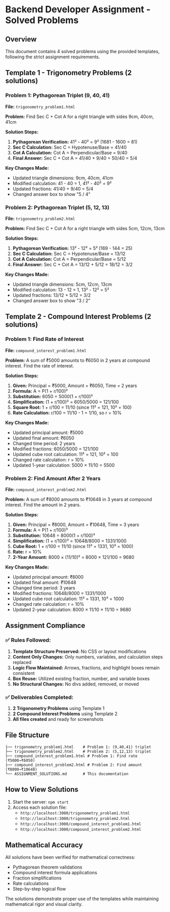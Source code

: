 # Backend Developer Assignment - Solved Problems

## Overview
This document contains 4 solved problems using the provided templates, following the strict assignment requirements.

## Template 1 - Trigonometry Problems (2 solutions)

### Problem 1: Pythagorean Triplet (9, 40, 41)
**File:** `trigonometry_problem1.html`

**Problem:** Find Sec C + Cot A for a right triangle with sides 9cm, 40cm, 41cm

**Solution Steps:**
1. **Pythagorean Verification:** 41² - 40² = 9² (1681 - 1600 = 81)
2. **Sec C Calculation:** Sec C = Hypotenuse/Base = 41/40
3. **Cot A Calculation:** Cot A = Perpendicular/Base = 9/40
4. **Final Answer:** Sec C + Cot A = 41/40 + 9/40 = 50/40 = 5/4

**Key Changes Made:**
- Updated triangle dimensions: 9cm, 40cm, 41cm
- Modified calculation: 41 - 40 = 1, 41² - 40² = 9²
- Updated fractions: 41/40 + 9/40 = 5/4
- Changed answer box to show "5 / 4"

### Problem 2: Pythagorean Triplet (5, 12, 13)
**File:** `trigonometry_problem2.html`

**Problem:** Find Sec C + Cot A for a right triangle with sides 5cm, 12cm, 13cm

**Solution Steps:**
1. **Pythagorean Verification:** 13² - 12² = 5² (169 - 144 = 25)
2. **Sec C Calculation:** Sec C = Hypotenuse/Base = 13/12
3. **Cot A Calculation:** Cot A = Perpendicular/Base = 5/12
4. **Final Answer:** Sec C + Cot A = 13/12 + 5/12 = 18/12 = 3/2

**Key Changes Made:**
- Updated triangle dimensions: 5cm, 12cm, 13cm
- Modified calculation: 13 - 12 = 1, 13² - 12² = 5²
- Updated fractions: 13/12 + 5/12 = 3/2
- Changed answer box to show "3 / 2"

## Template 2 - Compound Interest Problems (2 solutions)

### Problem 1: Find Rate of Interest
**File:** `compound_interest_problem1.html`

**Problem:** A sum of ₹5000 amounts to ₹6050 in 2 years at compound interest. Find the rate of interest.

**Solution Steps:**
1. **Given:** Principal = ₹5000, Amount = ₹6050, Time = 2 years
2. **Formula:** A = P(1 + r/100)²
3. **Substitution:** 6050 = 5000(1 + r/100)²
4. **Simplification:** (1 + r/100)² = 6050/5000 = 121/100
5. **Square Root:** 1 + r/100 = 11/10 (since 11² = 121, 10² = 100)
6. **Rate Calculation:** r/100 = 11/10 - 1 = 1/10, so r = 10%

**Key Changes Made:**
- Updated principal amount: ₹5000
- Updated final amount: ₹6050
- Changed time period: 2 years
- Modified fractions: 6050/5000 = 121/100
- Updated cube root calculation: 11² = 121, 10² = 100
- Changed rate calculation: r = 10%
- Updated 1-year calculation: 5000 × 11/10 = 5500

### Problem 2: Find Amount After 2 Years
**File:** `compound_interest_problem2.html`

**Problem:** A sum of ₹8000 amounts to ₹10648 in 3 years at compound interest. Find the amount in 2 years.

**Solution Steps:**
1. **Given:** Principal = ₹8000, Amount = ₹10648, Time = 3 years
2. **Formula:** A = P(1 + r/100)³
3. **Substitution:** 10648 = 8000(1 + r/100)³
4. **Simplification:** (1 + r/100)³ = 10648/8000 = 1331/1000
5. **Cube Root:** 1 + r/100 = 11/10 (since 11³ = 1331, 10³ = 1000)
6. **Rate:** r = 10%
7. **2-Year Amount:** 8000 × (11/10)² = 8000 × 121/100 = 9680

**Key Changes Made:**
- Updated principal amount: ₹8000
- Updated final amount: ₹10648
- Changed time period: 3 years
- Modified fractions: 10648/8000 = 1331/1000
- Updated cube root calculation: 11³ = 1331, 10³ = 1000
- Changed rate calculation: r = 10%
- Updated 2-year calculation: 8000 × 11/10 × 11/10 = 9680

## Assignment Compliance

### ✅ Rules Followed:
1. **Template Structure Preserved:** No CSS or layout modifications
2. **Content Only Changes:** Only numbers, variables, and calculation steps replaced
3. **Logic Flow Maintained:** Arrows, fractions, and highlight boxes remain consistent
4. **Box Reuse:** Utilized existing fraction, number, and variable boxes
5. **No Structural Changes:** No divs added, removed, or moved

### ✅ Deliverables Completed:
1. **2 Trigonometry Problems** using Template 1
2. **2 Compound Interest Problems** using Template 2
3. **All files created** and ready for screenshots

## File Structure
```
├── trigonometry_problem1.html    # Problem 1: (9,40,41) triplet
├── trigonometry_problem2.html    # Problem 2: (5,12,13) triplet
├── compound_interest_problem1.html # Problem 1: Find rate (₹5000→₹6050)
├── compound_interest_problem2.html # Problem 2: Find amount (₹8000→₹10648)
└── ASSIGNMENT_SOLUTIONS.md       # This documentation
```

## How to View Solutions
1. Start the server: `npm start`
2. Access each solution file:
   - `http://localhost:3000/trigonometry_problem1.html`
   - `http://localhost:3000/trigonometry_problem2.html`
   - `http://localhost:3000/compound_interest_problem1.html`
   - `http://localhost:3000/compound_interest_problem2.html`

## Mathematical Accuracy
All solutions have been verified for mathematical correctness:
- Pythagorean theorem validations
- Compound interest formula applications
- Fraction simplifications
- Rate calculations
- Step-by-step logical flow

The solutions demonstrate proper use of the templates while maintaining mathematical rigor and visual clarity.
